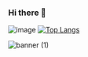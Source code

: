 ### Hi there 👋
![image](https://github.com/IKdotShark/IKdotShark/assets/46602606/eda4daf9-879b-4cd8-a7cc-2a9a4a8e6e00)
[![Top Langs](https://github-readme-stats.vercel.app/api/top-langs/?username=anuraghazra&layout=compact)](https://github.com/anuraghazra/github-readme-stats)

![banner (1)](https://github.com/IKdotShark/IKdotShark/assets/46602606/4dcbbcdc-37b1-4a41-a880-202c92b20a09)
